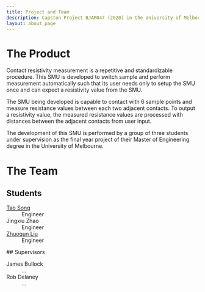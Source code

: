 ```yaml
---
title: Project and Team
description: Capston Project BJAM047 (2020) in the University of Melbourne
layout: about_page
---
```

# The Product
Contact resistivity measurement is a repetitive and standardizable procedure.
This SMU is developed to switch sample and perform measurement automatically such that its user needs only to setup the SMU once and can expect a resistivity value from the SMU.

The SMU being developed is capable to contact with 6 sample points and measure resistance values between each two adjacent contacts.
To output a resistivity value, the measured resistance values are processed with distances between the adjacent contacts from user input.

The development of this SMU is performed by a group of three students under supervision as the final year project of their Master of Engineering degree in the University of Melbourne.
# The Team
## Students
  <dl>
  <dt><a href="https://www.linkedin.com/in/tao-collin-song-69b60b94/">Tao Song</a></dt>
  <dd>Engineer</dd>
  <dt>Jingxiu Zhao</dt>
  <dd>Engineer</dd>
  <dt><a href="https://www.linkedin.com/in/zhuoqun-nero-liu/">Zhuoqun Liu</a></dt>
  <dd>Engineer</dd>
  </dl>
## Supervisors
  <dl>
  <dt>James Bullock</dt>
  <dd>...</dd>
  <dt>Rob Delaney</dt>
  <dd>...</dd>
  </dl> 
